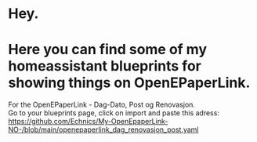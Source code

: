 # Hey.

# Here you can find some of my homeassistant blueprints for showing things on OpenEPaperLink.

For the OpenEPaperLink - Dag-Dato, Post og Renovasjon.<br>
Go to your blueprints page, click on import and paste this adress:<br>
https://github.com/Echnics/My-OpenEpaperLink-NO-/blob/main/openepaperlink_dag_renovasjon_post.yaml
